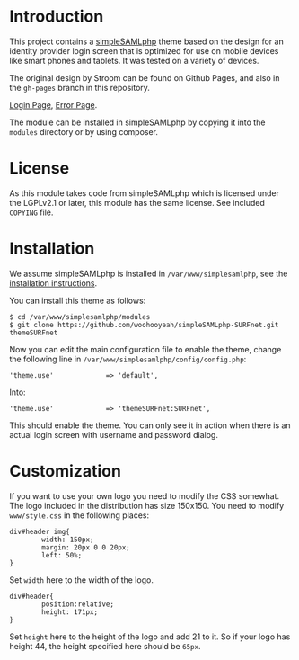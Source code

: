 # Introduction
This project contains a [simpleSAMLphp](http://www.simplesamlphp.org) theme 
based on the design for an identity provider login screen that is optimized 
for use on mobile devices like smart phones and tablets. It was tested on a
variety of devices.

The original design by Stroom can be found on Github Pages, and also in the 
`gh-pages` branch in this repository.
 
[Login Page](http://surfnet.github.com/simpleSAMLphp-SURFnet/index.html), 
[Error Page](http://surfnet.github.com/simpleSAMLphp-SURFnet/storing.html).

The module can be installed in simpleSAMLphp by copying it into the `modules` 
directory or by using composer.

# License
As this module takes code from simpleSAMLphp which is licensed under the LGPLv2.1
or later, this module has the same license. See included `COPYING` file.

# Installation
We assume simpleSAMLphp is installed in `/var/www/simplesamlphp`, see the
[installation instructions](https://simplesamlphp.org/docs/stable/simplesamlphp-install).

You can install this theme as follows:

    $ cd /var/www/simplesamlphp/modules
    $ git clone https://github.com/woohooyeah/simpleSAMLphp-SURFnet.git themeSURFnet

Now you can edit the main configuration file to enable the theme, change the
following line in `/var/www/simplesamlphp/config/config.php`:

    'theme.use'             => 'default',

Into:

    'theme.use'             => 'themeSURFnet:SURFnet',

This should enable the theme. You can only see it in action when there is an
actual login screen with username and password dialog.

# Customization
If you want to use your own logo you need to modify the CSS somewhat. The logo 
included in the distribution has size 150x150. You need to modify 
`www/style.css` in the following places:

    div#header img{
            width: 150px;
            margin: 20px 0 0 20px;
            left: 50%;
    }

Set `width` here to the width of the logo.

    div#header{
            position:relative;
            height: 171px;
    }

Set `height` here to the height of the logo and add 21 to it. So if your logo
has height 44, the height specified here should be `65px`.
